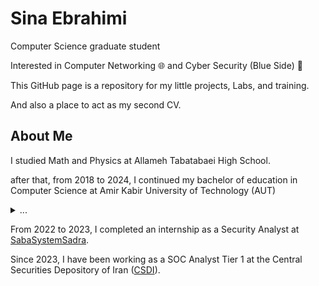 # Sina Ebrahimi

Computer Science graduate student

Interested in Computer Networking 🌐 and Cyber Security (Blue Side) 🔵

This GitHub page is a repository for my little projects, Labs, and training.

And also a place to act as my second CV.

## About Me

I studied Math and Physics at Allameh Tabatabaei High School. 

after that, from 2018 to 2024, I continued my bachelor of education in Computer Science at Amir Kabir University of Technology (AUT)

<details>
<summary>...</summary>
yes 18 to 24 is long enough to get your masters degree but im not that smart
(and also some courses like "human in islam" and "Islamic thought" are hard to pass)
</details>

From 2022 to 2023, I completed an internship as a Security Analyst at [SabaSystemSadra](www.ssystems.ir). 

Since 2023, I have been working as a SOC Analyst Tier 1 at the Central Securities Depository of Iran ([CSDI](http://www.csdiran.ir/)).













